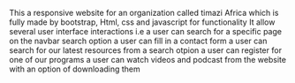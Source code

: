 This a responsive website for an organization called timazi Africa which is fully made by bootstrap, Html, css and javascript for functionality
It allow several user interface interactions i.e
a user can search for a specific page on the navbar search option 
a user can fill in a contact form 
a user can search for our latest resources from a search otpion 
a user can register for one of our programs 
a user can watch videos and podcast from the website with an option of downloading them
